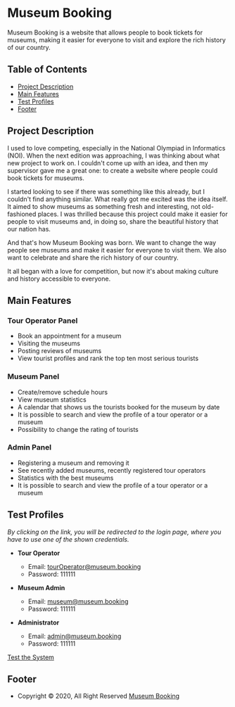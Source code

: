 # Museum Booking

Museum Booking is a website that allows people to book tickets for museums, making it easier for everyone to visit and explore the rich history of our country.

## Table of Contents
- [Project Description](#project-description)
- [Main Features](#main-features)
- [Test Profiles](#test-profiles)
- [Footer](#footer)

## Project Description

I used to love competing, especially in the National Olympiad in Informatics (NOI). When the next edition was approaching, I was thinking about what new project to work on. I couldn't come up with an idea, and then my supervisor gave me a great one: to create a website where people could book tickets for museums.

I started looking to see if there was something like this already, but I couldn't find anything similar. What really got me excited was the idea itself. It aimed to show museums as something fresh and interesting, not old-fashioned places. I was thrilled because this project could make it easier for people to visit museums and, in doing so, share the beautiful history that our nation has.

And that's how Museum Booking was born. We want to change the way people see museums and make it easier for everyone to visit them. We also want to celebrate and share the rich history of our country.

It all began with a love for competition, but now it's about making culture and history accessible to everyone.

## Main Features

### Tour Operator Panel
- Book an appointment for a museum
- Visiting the museums
- Posting reviews of museums
- View tourist profiles and rank the top ten most serious tourists

### Museum Panel
- Create/remove schedule hours
- View museum statistics
- A calendar that shows us the tourists booked for the museum by date
- It is possible to search and view the profile of a tour operator or a museum
- Possibility to change the rating of tourists

### Admin Panel
- Registering a museum and removing it
- See recently added museums, recently registered tour operators
- Statistics with the best museums
- It is possible to search and view the profile of a tour operator or a museum

## Test Profiles

*By clicking on the link, you will be redirected to the login page, where you have to use one of the shown credentials.*

- **Tour Operator**
  - Email: tourOperator@museum.booking
  - Password: 111111

- **Museum Admin**
  - Email: museum@museum.booking
  - Password: 111111

- **Administrator**
  - Email: admin@museum.booking
  - Password: 111111

[Test the System](#)

## Footer

- Copyright &copy; 2020, All Right Reserved [Museum Booking](#)
